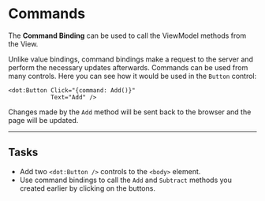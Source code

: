 ﻿---
Title: Commands
Moniker: commands
CodeTask:
    Path: 50_commands.dothtml.csx
    Default: Counter_30.dothtml
    Correct: Counter_40.dothtml
    Dependencies: 
        - CounterViewModel_40.cs
---

# Commands

The __Command Binding__ can be used to call the ViewModel methods from the View.

Unlike value bindings, command bindings make a request to the server and perform the necessary updates afterwards. Commands can be used from many controls. Here you can see how it would be used in the `Button` control:

```dothtml
<dot:Button Click="{command: Add()}"
            Text="Add" />
```

Changes made by the `Add` method will be sent back to the browser and the page will be updated.

---

## Tasks

- Add two `<dot:Button />` controls to the `<body>` element.
- Use command bindings to call the `Add` and `Subtract` methods you created earlier by clicking on the buttons.
